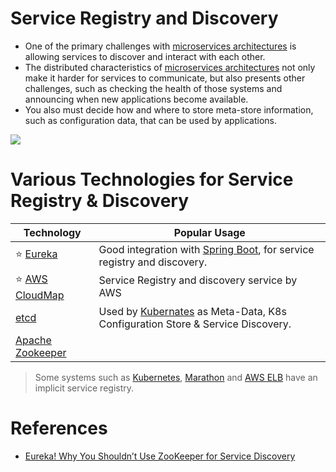 # Service Registry and Discovery
- One of the primary challenges with [microservices architectures](../Readme.md) is allowing services to discover and interact with each other. 
- The distributed characteristics of [microservices architectures](../Readme.md) not only make it harder for services to communicate, but also presents other challenges, such as checking the health of those systems and announcing when new applications become available. 
- You also must decide how and where to store meta-store information, such as configuration data, that can be used by applications.

![](https://microservices.io/i/servicediscovery/client-side-discovery.jpg)

# Various Technologies for Service Registry & Discovery

| Technology                                                                                                       | Popular Usage                                                                                                                                                                      |
|------------------------------------------------------------------------------------------------------------------|------------------------------------------------------------------------------------------------------------------------------------------------------------------------------------|
| :star: [Eureka](Eureka.md)                                                                                       | Good integration with [Spring Boot](https://github.com/Anshul619/Programming-Languages/tree/main/1_Java/SpringBootAndMicroServices/README.md), for service registry and discovery. |                                                                                                                       |
| :star: [AWS CloudMap](../../2_AWSServices/1_NetworkingAndContentDelivery/2_ApplicationNetworking/AWSCloudMap.md) | Service Registry and discovery service by AWS                                                                                                                                      |
| [etcd](../../10_ClusterCoordinationServices/etcd.md)                                                             | Used by [Kubernates](../../9_ContainerOrchestrationServices/Kubernates/Readme.md) as Meta-Data, K8s Configuration Store & Service Discovery.                                       |
| [Apache Zookeeper](../../10_ClusterCoordinationServices/ApacheZookeeper.md)                                      |                                                                                                                                                                                    |

> Some systems such as [Kubernetes](../../9_ContainerOrchestrationServices/Kubernates/Readme.md), [Marathon](../../9_ContainerOrchestrationServices/ApacheMarathon&Mesos.md) and [AWS ELB](../../2_AWSServices/1_NetworkingAndContentDelivery/2_ApplicationNetworking/ElasticLoadBalancer/Readme.md) have an implicit service registry.

# References
- [Eureka! Why You Shouldn’t Use ZooKeeper for Service Discovery](https://medium.com/knerd/eureka-why-you-shouldnt-use-zookeeper-for-service-discovery-4932c5c7e764)